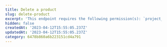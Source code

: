```yaml
---
title: Delete a product
slug: delete-product
excerpt: 'This endpoint requires the following permission(s): `project_configuration:products:read_write`.'
hidden: false
createdAt: '2023-04-12T15:55:05.237Z'
updatedAt: '2023-04-12T15:55:05.237Z'
category: 6478b860a6b223151cd4a791
---
```

